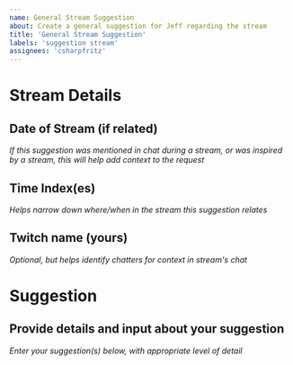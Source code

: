 ```yaml
---
name: General Stream Suggestion
about: Create a general suggestion for Jeff regarding the stream
title: 'General Stream Suggestion'
labels: 'suggestion stream'
assignees: 'csharpfritz'
---
```


# Stream Details

## Date of Stream (if related)
*If this suggestion was mentioned in chat during a stream, or was inspired by a stream, this will help add context to the request*

## Time Index(es)
*Helps narrow down where/when in the stream this suggestion relates*

## Twitch name (yours)
*Optional, but helps identify chatters for context in stream's chat*

# Suggestion

## Provide details and input about your suggestion
*Enter your suggestion(s) below, with appropriate level of detail*

